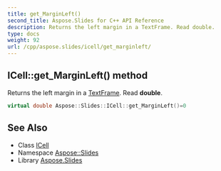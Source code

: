 ```yaml
---
title: get_MarginLeft()
second_title: Aspose.Slides for C++ API Reference
description: Returns the left margin in a TextFrame. Read double.
type: docs
weight: 92
url: /cpp/aspose.slides/icell/get_marginleft/
---
```

## ICell::get_MarginLeft() method


Returns the left margin in a [TextFrame](../../textframe/). Read **double**.

```cpp
virtual double Aspose::Slides::ICell::get_MarginLeft()=0
```

## See Also

* Class [ICell](./)
* Namespace [Aspose::Slides](../)
* Library [Aspose.Slides](../../)